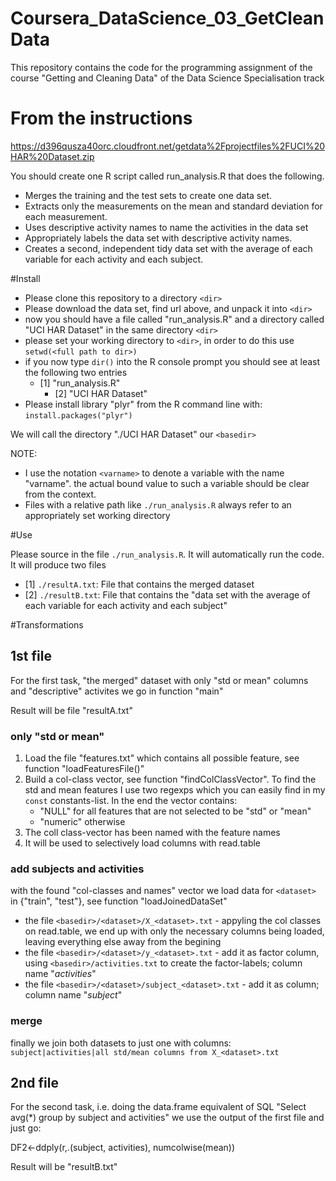 Coursera_DataScience_03_GetCleanData
====================================

This repository contains the code for the programming assignment of the course
"Getting and Cleaning Data" of the Data Science Specialisation track

From the instructions
=====================
https://d396qusza40orc.cloudfront.net/getdata%2Fprojectfiles%2FUCI%20HAR%20Dataset.zip

You should create one R script called run_analysis.R that does the following. 

* Merges the training and the test sets to create one data set.
* Extracts only the measurements on the mean and standard deviation for each measurement. 
* Uses descriptive activity names to name the activities in the data set
* Appropriately labels the data set with descriptive activity names. 
* Creates a second, independent tidy data set with the average of each variable for each activity and each subject. 

#Install
* Please clone this repository to a directory `<dir>`
* Please download the data set, find url above, and unpack it into `<dir>`
* now you should have a file called "run_analysis.R" and a directory called "UCI HAR Dataset" in the same directory `<dir>`
* please set your working directory to `<dir>`, in order to do this use `setwd(<full path to dir>)`
* if you now type `dir()` into the R console prompt you should see at least the following two entries
  - [1] "run_analysis.R"                                                                           
	- [2] "UCI HAR Dataset"  
* Please install library "plyr" from the R command line with: `install.packages("plyr")`

We will call the directory "./UCI HAR Dataset" our `<basedir>`

NOTE: 
* I use the notation `<varname>` to denote a variable with the name "varname". the actual bound value to such a  variable should be clear from the context. 
* Files with a relative path like `./run_analysis.R` always refer to an appropriately set working directory 
    
#Use

Please source in the file `./run_analysis.R`. It will automatically run the code.
It will produce two files

* [1] `./resultA.txt`: File that contains the merged dataset                                                                              
* [2] `./resultB.txt`: File that contains the "data set with the average of each variable for each activity and each subject" 

#Transformations
## 1st file
For the first task, "the merged" dataset with only "std or mean" columns and "descriptive" activites we go in function "main"

Result will be file "resultA.txt"

### only "std or mean" 
1. Load the file "features.txt" which contains all possible feature, see function "loadFeaturesFile()"
2. Build a col-class vector, see function "findColClassVector". To find the std and mean features I use two regexps which you can easily find in my `const` constants-list. In the end the vector contains: 
	* "NULL" for all features that are not selected to be "std" or "mean"
 	* "numeric" otherwise 
3. The coll class-vector has been named with the feature names
4. It will be used to selectively load columns with read.table

### add subjects and activities
with the found "col-classes and names" vector we load data for `<dataset>` in {"train", "test"}, see function "loadJoinedDataSet"

* the file `<basedir>/<dataset>/X_<dataset>.txt` - appyling the col classes on read.table, we end up with only the necessary columns being loaded, leaving everything else away from the begining
* the file `<basedir>/<dataset>/y_<dataset>.txt` - add it as factor column, using `<basedir>/activities.txt` to create the factor-labels; column name "_activities_"
* the file `<basedir>/<dataset>/subject_<dataset>.txt` - add it as column; column name "_subject_"

### merge
finally we join both datasets to just one with columns: `subject|activities|all std/mean columns from X_<dataset>.txt`

## 2nd file
For the second task, i.e. doing the data.frame equivalent of SQL "Select avg(*) group by subject and activities" we use the output of the first file and just go:

DF2<-ddply(r,.(subject, activities), numcolwise(mean))   

Result will be "resultB.txt"